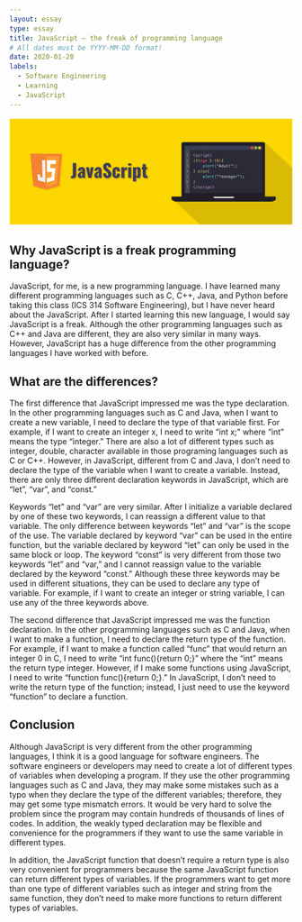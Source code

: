 ```yaml
---
layout: essay
type: essay
title: JavaScript – the freak of programming language
# All dates must be YYYY-MM-DD format!
date: 2020-01-20
labels: 
  - Software Engineering
  - Learning
  - JavaScript
---
```


<img class="ui large top floated image" src="../images/JS.PNG">

## Why JavaScript is a freak programming language?

JavaScript, for me, is a new programming language.  I have learned many different programming languages such as C, C++, Java, and Python before taking this class (ICS 314 Software Engineering), but I have never heard about the JavaScript.  After I started learning this new language, I would say JavaScript is a freak. Although the other programming languages such as C++ and Java are different, they are also very similar in many ways.  However, JavaScript has a huge difference from the other programming languages I have worked with before.  


## What are the differences?

The first difference that JavaScript impressed me was the type declaration.  In the other programming languages such as C and Java, when I want to create a new variable, I need to declare the type of that variable first.  For example, if I want to create an integer x, I need to write “int x;” where “int” means the type “integer.”  There are also a lot of different types such as integer, double, character available in those programing languages such as C or C++. However, in JavaScript, different from C and Java, I don’t need to declare the type of the variable when I want to create a variable. Instead, there are only three different declaration keywords in JavaScript, which are “let”, “var”, and “const.”  

Keywords “let” and “var” are very similar.  After I initialize a variable declared by one of these two keywords, I can reassign a different value to that variable.  The only difference between keywords “let” and “var” is the scope of the use.  The variable declared by keyword “var” can be used in the entire function, but the variable declared by keyword “let” can only be used in the same block or loop. The keyword “const” is very different from those two keywords “let” and “var,” and I cannot reassign value to the variable declared by the keyword “const.”  Although these three keywords may be used in different situations, they can be used to declare any type of variable. For example, if I want to create an integer or string variable, I can use any of the three keywords above.  

The second difference that JavaScript impressed me was the function declaration.  In the other programming languages such as C and Java, when I want to make a function, I need to declare the return type of the function.  For example, if I want to make a function called “func” that would return an integer 0 in C, I need to write “int func(){return 0;}” where the “int” means the return type integer.  However, if I make some functions using JavaScript, I need to write “function func(){return 0;}.”  In JavaScript, I don’t need to write the return type of the function; instead, I just need to use the keyword “function” to declare a function.   
   


## Conclusion

Although JavaScript is very different from the other programming languages, I think it is a good language for software engineers. The software engineers or developers may need to create a lot of different types of variables when developing a program.  If they use the other programming languages such as C and Java, they may make some mistakes such as a typo when they declare the type of the different variables; therefore, they may get some type mismatch errors.  It would be very hard to solve the problem since the program may contain hundreds of thousands of lines of codes.  In addition, the weakly typed declaration may be flexible and convenience for the programmers if they want to use the same variable in different types. 

In addition, the JavaScript function that doesn’t require a return type is also very convenient for programmers because the same JavaScript function can return different types of variables.  If the programmers want to get more than one type of different variables such as integer and string from the same function, they don’t need to make more functions to return different types of variables.

